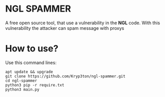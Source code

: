 # **NGL SPAMMER**
 A free open source tool, that use a vulnerability in the **NGL** code. With this vulnerability the attacker can spam message with proxys

# How to use?
 Use this command lines:

 ```
 apt update && upgrade
 git clone https://github.com/Kryp3ton/ngl-spammer.git
 cd ngl-spammer
 python3 pip -r require.txt
 python3 main.py
```

